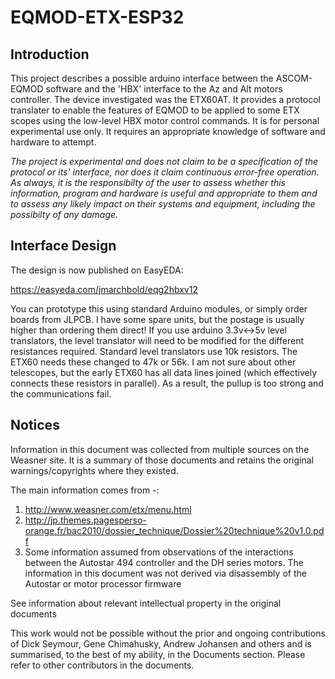 # EQMOD-ETX-ESP32
## Introduction
This project describes a possible arduino interface between the ASCOM-EQMOD software and the 'HBX' interface to the Az and Alt motors controller. The device investigated was the ETX60AT. It provides a protocol translater to enable the features of EQMOD to be applied to some ETX scopes using the low-level HBX motor control commands. It is for personal experimental use only. It requires an appropriate knowledge of software and hardware to attempt. 
  
*The project is experimental and does not claim to be a specification of the protocol or its' interface, nor does it claim continuous error-free operation. As always, it is the responsibilty of the user to assess whether this information, program and hardware is useful and appropriate to them and to assess any likely impact on their systems and equipment, including the possibilty of any damage.*  

## Interface Design

The design is now published on EasyEDA:  

https://easyeda.com/jmarchbold/eqg2hbxv12

You can prototype this using standard Arduino modules, or simply order boards from JLPCB. I have some spare units, but the postage is usually higher than ordering them direct!
If you use arduino 3.3v<->5v level translators, the level translator will need to be modified for the different resistances required. Standard level translators use 10k resistors. The ETX60 needs these changed to 47k or 56k. I am not sure about other telescopes, but the early ETX60 has all data lines joined (which effectively connects these resistors in parallel). As a result, the pullup is too strong and the communications fail.


## Notices
Information in this document was collected from multiple sources on the Weasner site. It is a summary of those documents and retains the original warnings/copyrights where they existed.  

The main information comes from -:
1. http://www.weasner.com/etx/menu.html    
2. http://jp.themes.pagesperso-orange.fr/bac2010/dossier_technique/Dossier%20technique%20v1.0.pdf  
3. Some information assumed from observations of the interactions between the Autostar 494 controller and the DH series motors. The information in this document was not derived via disassembly of the Autostar or motor processor firmware    

See information about relevant intellectual property in the original documents   

This work would not be possible without the prior and ongoing contributions of Dick Seymour, Gene Chimahusky, Andrew Johansen and others and is summarised, to the best of my ability, in the Documents section. Please refer to other contributors in the documents.
 
  
